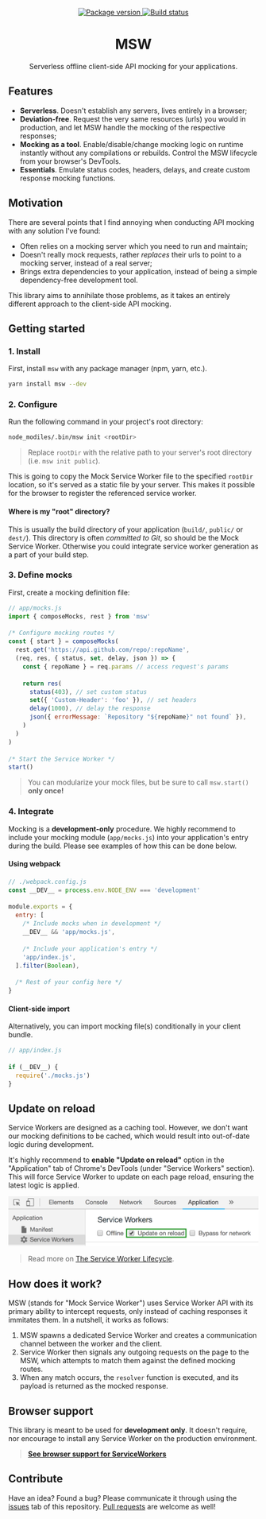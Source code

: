 <p align="center">
  <a href="https://www.npmjs.com/package/msw">
    <img src="https://img.shields.io/npm/v/msw.svg" alt="Package version" />
  </a>
  <a href="https://circleci.com/gh/kettanaito/msw)">
    <img src="https://img.shields.io/circleci/project/github/kettanaito/msw/master.svg" alt="Build status" />
  </a>
</p>

<h1 align="center">MSW</h1>

<p align="center">Serverless offline client-side API mocking for your applications.</p>

## Features

- **Serverless**. Doesn't establish any servers, lives entirely in a browser;
- **Deviation-free**. Request the very same resources (urls) you would in production, and let MSW handle the mocking of the respective responses;
- **Mocking as a tool**. Enable/disable/change mocking logic on runtime instantly without any compilations or rebuilds. Control the MSW lifecycle from your browser's DevTools.
- **Essentials**. Emulate status codes, headers, delays, and create custom response mocking functions.

## Motivation

There are several points that I find annoying when conducting API mocking with any solution I've found:

- Often relies on a mocking server which you need to run and maintain;
- Doesn't really mock requests, rather _replaces_ their urls to point to a mocking server, instead of a real server;
- Brings extra dependencies to your application, instead of being a simple dependency-free development tool.

This library aims to annihilate those problems, as it takes an entirely different approach to the client-side API mocking.

## Getting started

### 1. Install

First, install `msw` with any package manager (npm, yarn, etc.).

```bash
yarn install msw --dev
```

### 2. Configure

Run the following command in your project's root directory:

```bash
node_modiles/.bin/msw init <rootDir>
```

> Replace `rootDir` with the relative path to your server's root directory (i.e. `msw init public`).

This is going to copy the Mock Service Worker file to the specified `rootDir` location, so it's served as a static file by your server. This makes it possible for the browser to register the referenced service worker.

#### Where is my "root" directory?

This is usually the build directory of your application (`build/`, `public/` or `dest/`). This directory is often _committed to Git_, so should be the Mock Service Worker. Otherwise you could integrate service worker generation as a part of your build step.

### 3. Define mocks

First, create a mocking definition file:

```js
// app/mocks.js
import { composeMocks, rest } from 'msw'

/* Configure mocking routes */
const { start } = composeMocks(
  rest.get('https://api.github.com/repo/:repoName',
  (req, res, { status, set, delay, json }) => {
    const { repoName } = req.params // access request's params

    return res(
      status(403), // set custom status
      set({ 'Custom-Header': 'foo' }), // set headers
      delay(1000), // delay the response
      json({ errorMessage: `Repository "${repoName}" not found` }),
    )
  )
)

/* Start the Service Worker */
start()
```

> You can modularize your mock files, but be sure to call `msw.start()` **only once!**

### 4. Integrate

Mocking is a **development-only** procedure. We highly recommend to include your mocking module (`app/mocks.js`) into your application's entry during the build. Please see examples of how this can be done below.

#### Using webpack

```js
// ./webpack.config.js
const __DEV__ = process.env.NODE_ENV === 'development'

module.exports = {
  entry: [
    /* Include mocks when in development */
    __DEV__ && 'app/mocks.js',

    /* Include your application's entry */
    'app/index.js',
  ].filter(Boolean),

  /* Rest of your config here */
}
```

#### Client-side import

Alternatively, you can import mocking file(s) conditionally in your client bundle.

```js
// app/index.js

if (__DEV__) {
  require('./mocks.js')
}
```

## Update on reload

Service Workers are designed as a caching tool. However, we don't want our mocking definitions to be cached, which would result into out-of-date logic during development.

It's highly recommend to **enable "Update on reload"** option in the "Application" tab of Chrome's DevTools (under "Service Workers" section). This will force Service Worker to update on each page reload, ensuring the latest logic is applied.

![Service Workers: Update on reload](https://raw.githubusercontent.com/kettanaito/msw/master/media/sw-update-on-reload.png)

> Read more on [The Service Worker Lifecycle](https://developers.google.com/web/fundamentals/primers/service-workers/lifecycle).

## How does it work?

MSW (stands for "Mock Service Worker") uses Service Worker API with its primary ability to intercept requests, only instead of caching responses it immitates them. In a nutshell, it works as follows:

1. MSW spawns a dedicated Service Worker and creates a communication channel between the worker and the client.
1. Service Worker then signals any outgoing requests on the page to the MSW, which attempts to match them against the defined mocking routes.
1. When any match occurs, the `resolver` function is executed, and its payload is returned as the mocked response.

## Browser support

This library is meant to be used for **development only**. It doesn't require, nor encourage to install any Service Worker on the production environment.

> [**See browser support for ServiceWorkers**](https://caniuse.com/#feat=serviceworkers)

## Contribute

Have an idea? Found a bug? Please communicate it through using the [issues](https://github.com/kettanaito/msw/issues) tab of this repository. [Pull requests](https://github.com/kettanaito/msw/pulls) are welcome as well!
